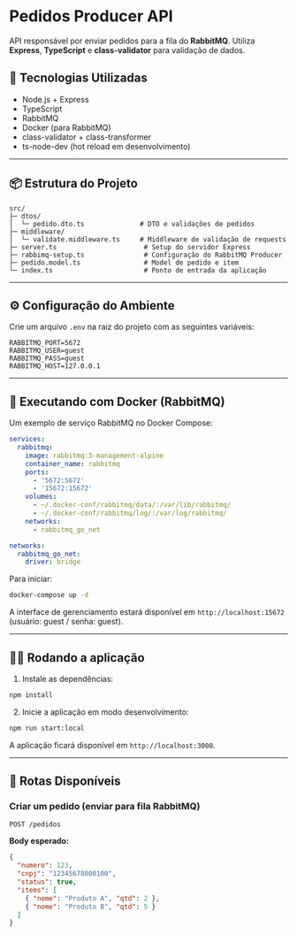 # Pedidos Producer API

API responsável por enviar pedidos para a fila do **RabbitMQ**. Utiliza **Express**, **TypeScript** e **class-validator** para validação de dados.

## 🚀 Tecnologias Utilizadas

- Node.js + Express
- TypeScript
- RabbitMQ
- Docker (para RabbitMQ)
- class-validator + class-transformer
- ts-node-dev (hot reload em desenvolvimento)

---

## 📦 Estrutura do Projeto

```
src/
├─ dtos/
│  └─ pedido.dto.ts              # DTO e validações de pedidos
├─ middleware/
│  └─ validate.middleware.ts     # Middleware de validação de requests
├─ server.ts                      # Setup do servidor Express
├─ rabbimq-setup.ts               # Configuração do RabbitMQ Producer
├─ pedido.model.ts                # Model de pedido e item
└─ index.ts                       # Ponto de entrada da aplicação
```

---

## ⚙️ Configuração do Ambiente

Crie um arquivo `.env` na raiz do projeto com as seguintes variáveis:

```env
RABBITMQ_PORT=5672
RABBITMQ_USER=guest
RABBITMQ_PASS=guest
RABBITMQ_HOST=127.0.0.1
```

---

## 🐳 Executando com Docker (RabbitMQ)

Um exemplo de serviço RabbitMQ no Docker Compose:

```yaml
services:
  rabbitmq:
    image: rabbitmq:3-management-alpine
    container_name: rabbitmq
    ports:
      - '5672:5672'
      - '15672:15672'
    volumes:
      - ~/.docker-conf/rabbitmq/data/:/var/lib/rabbitmq/
      - ~/.docker-conf/rabbitmq/log/:/var/log/rabbitmq/
    networks:
      - rabbitmq_go_net

networks:
  rabbitmq_go_net:
    driver: bridge
```

Para iniciar:

```bash
docker-compose up -d
```

A interface de gerenciamento estará disponível em `http://localhost:15672` (usuário: guest / senha: guest).

---

## 🏃‍♂️ Rodando a aplicação

1. Instale as dependências:

```bash
npm install
```

2. Inicie a aplicação em modo desenvolvimento:

```bash
npm run start:local
```

A aplicação ficará disponível em `http://localhost:3000`.

---

## 🔌 Rotas Disponíveis

### Criar um pedido (enviar para fila RabbitMQ)

```
POST /pedidos
```

**Body esperado:**

```json
{
  "numero": 123,
  "cnpj": "12345678000100",
  "status": true,
  "items": [
    { "nome": "Produto A", "qtd": 2 },
    { "nome": "Produto B", "qtd": 5 }
  ]
}
```
